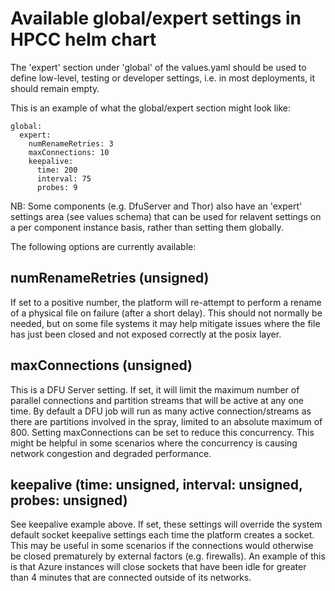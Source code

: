 # Available global/expert settings in HPCC helm chart

The 'expert' section under 'global' of the values.yaml should be used to define low-level, testing or developer settings,
i.e. in most deployments, it should remain empty.

This is an example of what the global/expert section might look like:
```
global:
  expert:
    numRenameRetries: 3
    maxConnections: 10
    keepalive:
      time: 200
      interval: 75
      probes: 9
```

NB: Some components (e.g. DfuServer and Thor) also have an 'expert' settings area (see values schema) that can be used for relavent settings
on a per component instance basis, rather than setting them globally.


The following options are currently available:

## numRenameRetries (unsigned)

If set to a positive number, the platform will re-attempt to perform a rename of a physical file on failure (after a short delay).
This should not normally be needed, but on some file systems it may help mitigate issues where the file has just been closed and not exposed
correctly at the posix layer.

## maxConnections (unsigned)

This is a DFU Server setting.
If set, it will limit the maximum number of parallel connections and partition streams that will be active at any one time.
By default a DFU job will run as many active connection/streams as there are partitions involved in the spray, limited to an absolute maximum of 800.
Setting maxConnections can be set to reduce this concurrency.
This might be helpful in some scenarios where the concurrency is causing network congestion and degraded performance.

## keepalive (time: unsigned, interval: unsigned, probes: unsigned)

See keepalive example above.
If set, these settings will override the system default socket keepalive settings each time the platform creates a socket.
This may be useful in some scenarios if the connections would otherwise be closed prematurely by external factors (e.g. firewalls).
An example of this is that Azure instances will close sockets that have been idle for greater than 4 minutes that are connected
outside of its networks.

